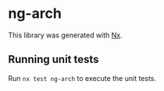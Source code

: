 # ng-arch

This library was generated with [Nx](https://nx.dev).

## Running unit tests

Run `nx test ng-arch` to execute the unit tests.
